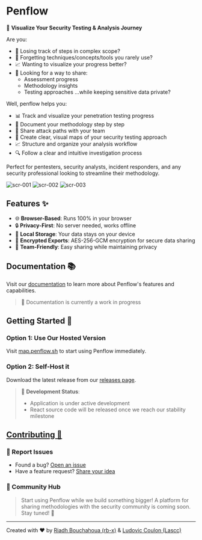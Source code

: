 # Penflow

🎯 **Visualize Your Security Testing & Analysis Journey**

Are you:
- 🎯 Losing track of steps in complex scope?
- 🧠 Forgetting techniques/concepts/tools you rarely use?
- 📈 Wanting to visualize your progress better?
- 🤝 Looking for a way to share:
  - Assessment progress
  - Methodology insights
  - Testing approaches
  ...while keeping sensitive data private?
    
Well, penflow helps you:
- 📊 Track and visualize your penetration testing progress
- 📝 Document your methodology step by step
- 🔄 Share attack paths with your team
- 🎨 Create clear, visual maps of your security testing approach
- 📈 Structure and organize your analysis workflow
- 🔍 Follow a clear and intuitive investigation process

Perfect for pentesters, security analysts, incident responders, and any security professional looking to streamline their methodology.

![scr-001](https://github.com/user-attachments/assets/74eee503-81d1-4a8d-98c7-934a142cf174)
![scr-002](https://github.com/user-attachments/assets/7ed4e48f-554e-4d53-bba9-f0133ebda004)
![scr-003](https://github.com/user-attachments/assets/d391d92c-8154-4834-87ed-1e5dfa93844f)

## Features ✨

- 🌐 **Browser-Based**: Runs 100% in your browser
- 🔒 **Privacy-First**: No server needed, works offline 
- 💾 **Local Storage**: Your data stays on your device
- 🔐 **Encrypted Exports**: AES-256-GCM encryption for secure data sharing
- 🤝 **Team-Friendly**: Easy sharing while maintaining privacy

## Documentation 📚

Visit our [documentation](https://docs.penflow.sh) to learn more about Penflow's features and capabilities.

> 🚧 Documentation is currently a work in progress

## Getting Started 🚀

### Option 1: Use Our Hosted Version
Visit [map.penflow.sh](https://map.penflow.sh) to start using Penflow immediately.

### Option 2: Self-Host it
Download the latest release from our [releases page](https://github.com/rb-x/penflow/releases).

> 🔨 **Development Status**: 
> - Application is under active development
> - React source code will be released once we reach our stability milestone

## [Contributing 🤝](https://docs.penflow.sh/docs/contrib/support)

### 🐛 Report Issues
- Found a bug? [Open an issue](https://github.com/rb-x/penflow/issues)
- Have a feature request? [Share your idea](https://github.com/rb-x/penflow/issues)

### 🎯 Community Hub
> Start using Penflow while we build something bigger! A platform for sharing methodologies with the security community is coming soon. Stay tuned! 👀

---

Created with ❤️ by [Riadh Bouchahoua (rb-x)](https://github.com/rb-x/) & [Ludovic Coulon (Lascc)](https://github.com/LasCC/)
